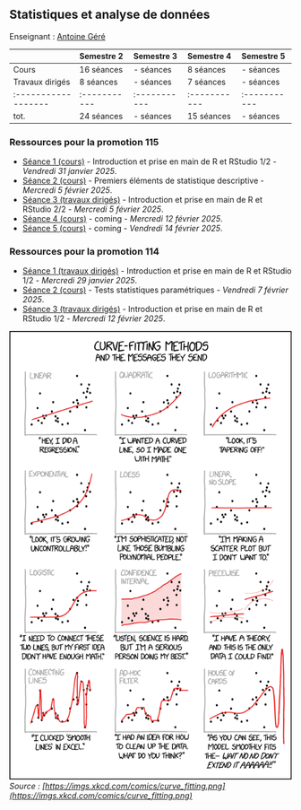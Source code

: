## Statistiques et analyse de données 

Enseignant : [Antoine Géré](mailto:a.gere@istom.fr)

|                   | Semestre 2 | Semestre 3 | Semestre 4 | Semestre 5 |
|:------------------|:-----------|:-----------|:-----------|:-----------|
| Cours             | 16 séances | - séances  | 8 séances  | - séances  |
| Travaux dirigés   | 8 séances  | - séances  | 7 séances  | - séances  |
|:------------------|:-----------|:-----------|:-----------|:-----------|
| tot.              | 24 séances | - séances  | 15 séances | - séances  |

### Ressources pour la promotion 115

- [Séance 1 (cours)](./sTa7/tuto_R_RStudio/Book_Last_Version/index.html) - Introduction et prise en main de R et RStudio 1/2 - _Vendredi 31 janvier 2025_.
- [Séance 2 (cours)](./sTa7/stat_descriptive/presentation.html) - Premiers éléments de statistique descriptive - _Mercredi 5 février 2025_.
- [Séance 3 (travaux dirigés)](./sTa7/tuto_R_RStudio/Book_Last_Version/index.html) - Introduction et prise en main de R et RStudio 2/2 - _Mercredi 5 février 2025_.
- [Séance 4 (cours)](./sTa7/stat_coming.md) - coming - _Mercredi 12 février 2025_.
- [Séance 5 (cours)](./sTa7/stat_coming.md) - coming - _Vendredi 14 février 2025_.

### Ressources pour la promotion 114

- [Séance 1 (travaux dirigés)](./sTa7/tuto_R_RStudio/Book_Last_Version/index.html) - Introduction et prise en main de R et RStudio 1/2 - _Mercredi 29 janvier 2025_.
- [Séance 2 (cours)](./sTa7/test_stat/presentation.html) - Tests statistiques paramétriques - _Vendredi 7 février 2025_.
- [Séance 3 (travaux dirigés)](./sTa7/tuto_R_RStudio/Book_Last_Version/index.html) - Introduction et prise en main de R et RStudio 1/2 - _Mercredi 12 février 2025_.


![image](./img/curve_fitting.png)  
_Source : [https://imgs.xkcd.com/comics/curve_fitting.png](https://imgs.xkcd.com/comics/curve_fitting.png)_
